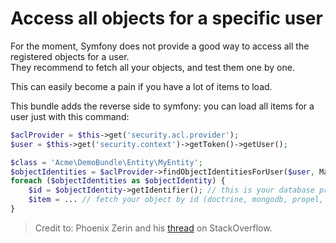 Access all objects for a specific user
===========================

For the moment, Symfony does not provide a good way to access all the registered objects for a user.\
They recommend to fetch all your objects, and test them one by one.

This can easily become a pain if you have a lot of items to load.

This bundle adds the reverse side to symfony: you can load all items for a user just with this command: 

```php
$aclProvider = $this->get('security.acl.provider');
$user = $this->get('security.context')->getToken()->getUser();

$class = 'Acme\DemoBundle\Entity\MyEntity';
$objectIdentities = $aclProvider->findObjectIdentitiesForUser($user, MaskBuilder::MASK_EDIT, $class);
foreach ($objectIdentities as $objectIdentity) {
    $id = $objectIdentity->getIdentifier(); // this is your database primary key
    $item = ... // fetch your object by id (doctrine, mongodb, propel, elasticsearch, etc.)
}
```

> Credit to: Phoenix Zerin and his [thread](http://stackoverflow.com/questions/20154865/find-aces-by-securityidentity-instead-of-objectidentity) on StackOverflow.
